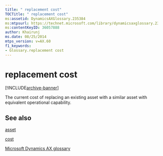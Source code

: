 ```yaml
---
title: " replacement cost"
TOCTitle: " replacement cost"
ms:assetid: DynamicsAXGlossary.235384
ms:mtpsurl: https://technet.microsoft.com/library/dynamicsaxglossary.235384(v=AX.60)
ms:contentKeyID: 36057888
author: Khairunj
ms.date: 08/25/2014
mtps_version: v=AX.60
f1_keywords:
- Glossary.replacement cost
---
```


# replacement cost


[!INCLUDE[archive-banner](includes/archive-banner.md)]

The current cost of replacing an existing asset with a similar asset with equivalent operational capability.

## See also

[asset](asset.md)

[cost](cost.md)

[Microsoft Dynamics AX glossary](glossary/microsoft-dynamics-ax-glossary.md)

  


